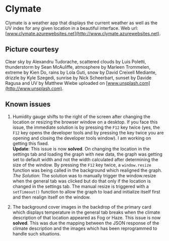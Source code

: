 # Clymate
Clymate is a weather app that displays the current weather as well as the UV index for any given location in a beautiful interface.
Web url: [www.clymate.azurewebsites.net](http://www.clymate.azurewebsites.net).  
## Picture courtesy
Clear sky by Alexandru Tudorache, scattered clouds by Luis Poletti, thunderstorm by Sean McAuliffe, atmosphere by Marleen Trommelen,
extreme by Kien Do, rains by Lola Guti, snow by David Creixell Mediante, drizzle by Kyle Szegedi, sunrise by Nick Scheerbart,
sunset by Davide Ragusa and UV by Matthew Wiebe uploaded on [www.unsplash.com](http://www.unsplash.com).

## Known issues

1. Humidity gauge shifts to the right of the screen after changing the location or resizing the browser window on a desktop. If you
face this issue, the immediate solution is by pressing the `F12` key twice (yes, the `F12` key opens the developer tools and by
pressing the key twice you are opening and closing the developer tools window). I am working on getting this fixed.   
**Update**: This issue is now **solved**. On changing the location in the settings tab and loading the graph with new data, the graph was getting set to default width and not the width calculated after determining the size of the window. By pressing the `F12` key twice, a `window.resize` function was being called in the background which realigned the graph.  
*The Solution*: The solution was to manually trigger the window.resize when the general tab was clicked but do that only if the location is changed in the settings tab. The manual resize is triggered with a `setTimeout()` function to allow the graph to load and initialize itself first and then realign itself on the window.

2. The background cover images in the backdrop of the primary card which displays temperature in the general tab breaks when the
climate description of that location appeared as Fog or Haze. This issue is now **solved**. This was due the mapping between the
JSON response of the climate description and the images which has been reprogrammed to handle such situations.

